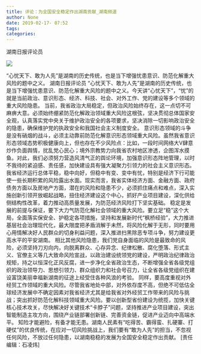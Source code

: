 ```yaml
---
title: 评论：为全国安全稳定作出湖南贡献_湖南频道
author: None
date: 2019-02-17- 07:52
tags: 
categories: 
---
```

湖南日报评论员
<!-- more -->
                
<img align="center" border="0" src="http://p2.ifengimg.com/a/2016/0810/204c433878d5cf9size1_w16_h16.png" />
                
            
“心忧天下、敢为人先”是湖南的历史传统，也是当下增强忧患意识、防范化解重大风险的题中之义。
湖南日报评论员
“心忧天下、敢为人先”是湖南的历史传统，也是当下增强忧患意识、防范化解重大风险的题中之义。今天讲“心忧天下”，“忧”的就是当前政治、意识形态、经济、科技、社会、对外工作、党的建设等多个领域的重大风险隐患。
当前，我省政治大局稳定，但政治风险始终存在，这一点切不可麻痹大意。必须始终绷紧防范化解政治领域重大风险这根弦，坚决贯彻总体国家安全观，认真落实党中央关于维护政治安全的各项要求，坚决消除一切影响政治安全的隐患，确保维护党的执政安全和我国社会主义制度安全。
意识形态领域的斗争是没有硝烟的战斗，必须主动靠前防范化解意识形态领域重大风险。虽然我省意识形态领域态势积极健康向上，但也存在不少风险点：比如，一段时间网络大V肆意炒作负面舆情，扰乱党心民心；境外宗教势力向我省农村地区渗透，企图浑水摸鱼。对此，我们必须努力营造风清气正的舆论环境，加强意识形态阵地管理，以时不我待的紧迫感、责任感，加快建设具有强大凝聚力引领力的社会主义意识形态。
我省经济运行总体平稳，稳中向好，但稳中有变、变中有忧，特别是经济下行可能使一些长期积累的风险露出水面。现实而言，我省实体经济方面、金融方面、政府债务方面以及房地产方面，潜在的风险和隐患不少，必须抓住痛点和难点，深入实施创新引领开放崛起战略，扭住经济建设这个中心，抓好产业项目建设，深化供给侧结构性改革，着力推动高质量发展，为防范经济风险打下坚实基础。
稳定是发展的前提与保证，要下大力气防范化解社会领域的重大风险。要立足“稳”这个大局，全面落实保安全、护稳定各项措施，坚持和发展新时代“枫桥经验”，大力推进基层社会治理现代化，最大限度把矛盾消解于未然，将风险化解于无形，同时要用心用情解决好人民群众的切身利益问题，深入推进扫黑除恶专项斗争，努力建设更高水平的平安湖南。
相比其他风险隐患，我们党自身面临的风险是最致命的风险，必须坚持刀刃向内，向脱离群众、心存异念、纪律松散、腐化堕落、形式主义、官僚主义等几大致命风险宣战，以政治建设统领党的建设，严明政治纪律政治规矩，持之以恒深化正风反腐，进一步净化全省政治生态，不断增强全省各级党组织的政治领导力、思想引领力、群众组织力和社会号召力，让全省各级党组织在建设富饶美丽幸福新湖南的征途上经受住各种风浪的考验。
同样，要高度重视对外经贸工作领域的重大风险。尽管我省地处中部，对外依存度不高，但绝不可低估全球经济发展中不确定因素对我省经济尤其是给我省对外经贸工作带来的风险与挑战；突出抓好防范化解科技领域重大风险。要以创新型省份建设为统揽，加快关键核心技术攻关，尽快解决好关键技术“卡脖子”问题，坚持推进产业项目建设，突出智能制造主攻方向，围绕产业链部署创新链、完善资金链，促进产业迈向中高端水平。
知险才能避险，有备才能无患。湖南人民素有“吃得苦、霸得蛮、扎硬寨、打硬仗”的优良传统，在应对一切风险挑战上，我们要有“敢为人先”的担当，不忽视任何风险，不放过任何隐患，以湖南稳稳的发展为全国安全稳定作出贡献。
[责任编辑：石凌炜]
            
